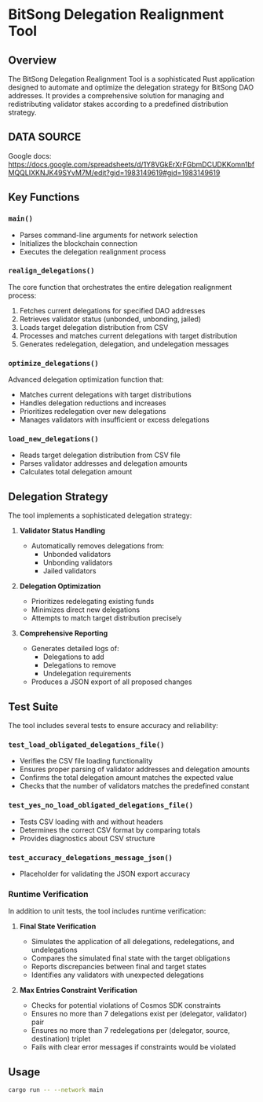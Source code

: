 # BitSong Delegation Realignment Tool

## Overview

The BitSong Delegation Realignment Tool is a sophisticated Rust application designed to automate and optimize the delegation strategy for BitSong DAO addresses. It provides a comprehensive solution for managing and redistributing validator stakes according to a predefined distribution strategy.

## DATA SOURCE
Google docs: https://docs.google.com/spreadsheets/d/1Y8VGkErXrFGbmDCUDKKomn1bfMQQLIXKNJK49SYvM7M/edit?gid=1983149619#gid=1983149619 

## Key Functions

### `main()`
- Parses command-line arguments for network selection
- Initializes the blockchain connection
- Executes the delegation realignment process

### `realign_delegations()`
The core function that orchestrates the entire delegation realignment process:
1. Fetches current delegations for specified DAO addresses
2. Retrieves validator status (unbonded, unbonding, jailed)
3. Loads target delegation distribution from CSV
4. Processes and matches current delegations with target distribution
5. Generates redelegation, delegation, and undelegation messages

### `optimize_delegations()`
Advanced delegation optimization function that:
- Matches current delegations with target distributions
- Handles delegation reductions and increases
- Prioritizes redelegation over new delegations
- Manages validators with insufficient or excess delegations

### `load_new_delegations()`
- Reads target delegation distribution from CSV file
- Parses validator addresses and delegation amounts
- Calculates total delegation amount

## Delegation Strategy

The tool implements a sophisticated delegation strategy:

1. **Validator Status Handling**
   - Automatically removes delegations from:
     * Unbonded validators
     * Unbonding validators
     * Jailed validators

2. **Delegation Optimization**
   - Prioritizes redelegating existing funds
   - Minimizes direct new delegations
   - Attempts to match target distribution precisely

3. **Comprehensive Reporting**
   - Generates detailed logs of:
     * Delegations to add
     * Delegations to remove
     * Undelegation requirements
   - Produces a JSON export of all proposed changes

## Test Suite

The tool includes several tests to ensure accuracy and reliability:

### `test_load_obligated_delegations_file()`
- Verifies the CSV file loading functionality
- Ensures proper parsing of validator addresses and delegation amounts
- Confirms the total delegation amount matches the expected value
- Checks that the number of validators matches the predefined constant

### `test_yes_no_load_obligated_delegations_file()`
- Tests CSV loading with and without headers
- Determines the correct CSV format by comparing totals
- Provides diagnostics about CSV structure

### `test_accuracy_delegations_message_json()`
- Placeholder for validating the JSON export accuracy

### Runtime Verification
In addition to unit tests, the tool includes runtime verification:

1. **Final State Verification**
   - Simulates the application of all delegations, redelegations, and undelegations
   - Compares the simulated final state with the target obligations
   - Reports discrepancies between final and target states
   - Identifies any validators with unexpected delegations

2. **Max Entries Constraint Verification**
   - Checks for potential violations of Cosmos SDK constraints
   - Ensures no more than 7 delegations exist per (delegator, validator) pair
   - Ensures no more than 7 redelegations per (delegator, source, destination) triplet
   - Fails with clear error messages if constraints would be violated

## Usage

```bash
cargo run -- --network main
```